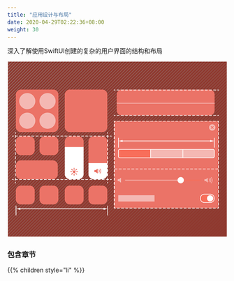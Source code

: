 ```yaml
---
title: "应用设计与布局"
date: 2020-04-29T02:22:36+08:00
weight: 30
---
```


深入了解使用SwiftUI创建的复杂的用户界面的结构和布局

![app design and layout](/swiftui/app_design_and_layout/images/app_design_and_layout.png?width=20pc)


### 包含章节

{{% children style="li" %}}